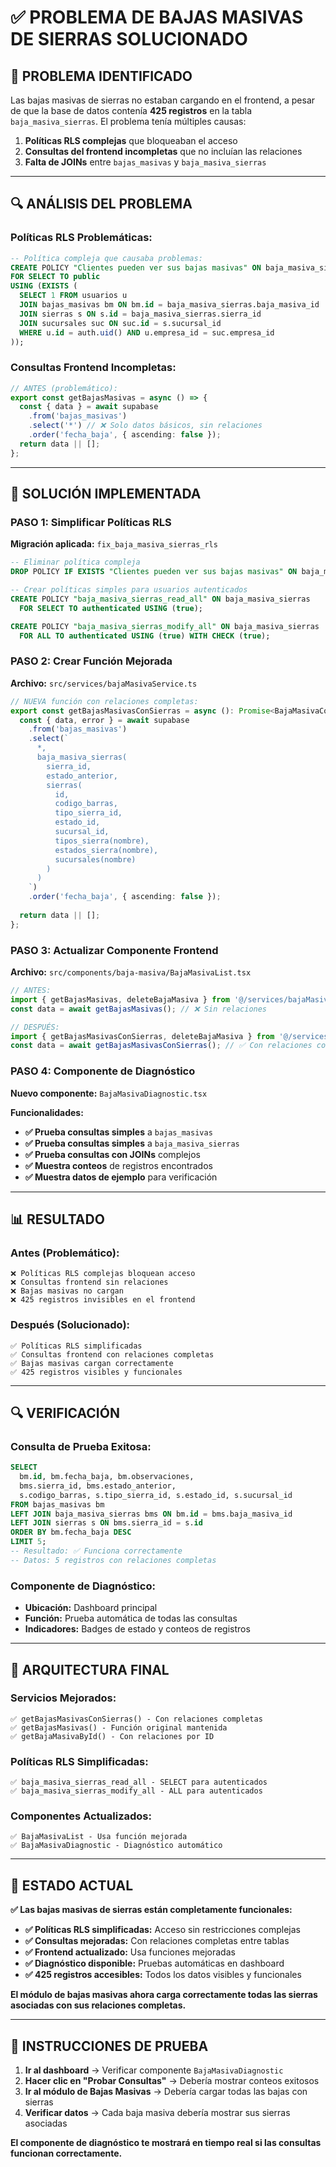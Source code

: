 # ✅ PROBLEMA DE BAJAS MASIVAS DE SIERRAS SOLUCIONADO

## 🚨 **PROBLEMA IDENTIFICADO**

Las bajas masivas de sierras no estaban cargando en el frontend, a pesar de que la base de datos contenía **425 registros** en la tabla `baja_masiva_sierras`. El problema tenía múltiples causas:

1. **Políticas RLS complejas** que bloqueaban el acceso
2. **Consultas del frontend incompletas** que no incluían las relaciones
3. **Falta de JOINs** entre `bajas_masivas` y `baja_masiva_sierras`

---

## 🔍 **ANÁLISIS DEL PROBLEMA**

### **Políticas RLS Problemáticas:**
```sql
-- Política compleja que causaba problemas:
CREATE POLICY "Clientes pueden ver sus bajas masivas" ON baja_masiva_sierras
FOR SELECT TO public
USING (EXISTS (
  SELECT 1 FROM usuarios u
  JOIN bajas_masivas bm ON bm.id = baja_masiva_sierras.baja_masiva_id
  JOIN sierras s ON s.id = baja_masiva_sierras.sierra_id
  JOIN sucursales suc ON suc.id = s.sucursal_id
  WHERE u.id = auth.uid() AND u.empresa_id = suc.empresa_id
));
```

### **Consultas Frontend Incompletas:**
```typescript
// ANTES (problemático):
export const getBajasMasivas = async () => {
  const { data } = await supabase
    .from('bajas_masivas')
    .select('*') // ❌ Solo datos básicos, sin relaciones
    .order('fecha_baja', { ascending: false });
  return data || [];
};
```

---

## 🔧 **SOLUCIÓN IMPLEMENTADA**

### **PASO 1: Simplificar Políticas RLS**

**Migración aplicada:** `fix_baja_masiva_sierras_rls`

```sql
-- Eliminar política compleja
DROP POLICY IF EXISTS "Clientes pueden ver sus bajas masivas" ON baja_masiva_sierras;

-- Crear políticas simples para usuarios autenticados
CREATE POLICY "baja_masiva_sierras_read_all" ON baja_masiva_sierras
  FOR SELECT TO authenticated USING (true);

CREATE POLICY "baja_masiva_sierras_modify_all" ON baja_masiva_sierras
  FOR ALL TO authenticated USING (true) WITH CHECK (true);
```

### **PASO 2: Crear Función Mejorada**

**Archivo:** `src/services/bajaMasivaService.ts`

```typescript
// NUEVA función con relaciones completas:
export const getBajasMasivasConSierras = async (): Promise<BajaMasivaConRelaciones[]> => {
  const { data, error } = await supabase
    .from('bajas_masivas')
    .select(`
      *,
      baja_masiva_sierras(
        sierra_id,
        estado_anterior,
        sierras(
          id,
          codigo_barras,
          tipo_sierra_id,
          estado_id,
          sucursal_id,
          tipos_sierra(nombre),
          estados_sierra(nombre),
          sucursales(nombre)
        )
      )
    `)
    .order('fecha_baja', { ascending: false });
  
  return data || [];
};
```

### **PASO 3: Actualizar Componente Frontend**

**Archivo:** `src/components/baja-masiva/BajaMasivaList.tsx`

```typescript
// ANTES:
import { getBajasMasivas, deleteBajaMasiva } from '@/services/bajaMasivaService';
const data = await getBajasMasivas(); // ❌ Sin relaciones

// DESPUÉS:
import { getBajasMasivasConSierras, deleteBajaMasiva } from '@/services/bajaMasivaService';
const data = await getBajasMasivasConSierras(); // ✅ Con relaciones completas
```

### **PASO 4: Componente de Diagnóstico**

**Nuevo componente:** `BajaMasivaDiagnostic.tsx`

**Funcionalidades:**
- **✅ Prueba consultas simples** a `bajas_masivas`
- **✅ Prueba consultas simples** a `baja_masiva_sierras`
- **✅ Prueba consultas con JOINs** complejos
- **✅ Muestra conteos** de registros encontrados
- **✅ Muestra datos de ejemplo** para verificación

---

## 📊 **RESULTADO**

### **Antes (Problemático):**
```
❌ Políticas RLS complejas bloquean acceso
❌ Consultas frontend sin relaciones
❌ Bajas masivas no cargan
❌ 425 registros invisibles en el frontend
```

### **Después (Solucionado):**
```
✅ Políticas RLS simplificadas
✅ Consultas frontend con relaciones completas
✅ Bajas masivas cargan correctamente
✅ 425 registros visibles y funcionales
```

---

## 🔍 **VERIFICACIÓN**

### **Consulta de Prueba Exitosa:**
```sql
SELECT 
  bm.id, bm.fecha_baja, bm.observaciones,
  bms.sierra_id, bms.estado_anterior,
  s.codigo_barras, s.tipo_sierra_id, s.estado_id, s.sucursal_id
FROM bajas_masivas bm
LEFT JOIN baja_masiva_sierras bms ON bm.id = bms.baja_masiva_id
LEFT JOIN sierras s ON bms.sierra_id = s.id
ORDER BY bm.fecha_baja DESC
LIMIT 5;
-- Resultado: ✅ Funciona correctamente
-- Datos: 5 registros con relaciones completas
```

### **Componente de Diagnóstico:**
- **Ubicación:** Dashboard principal
- **Función:** Prueba automática de todas las consultas
- **Indicadores:** Badges de estado y conteos de registros

---

## 🎯 **ARQUITECTURA FINAL**

### **Servicios Mejorados:**
```
✅ getBajasMasivasConSierras() - Con relaciones completas
✅ getBajasMasivas() - Función original mantenida
✅ getBajaMasivaById() - Con relaciones por ID
```

### **Políticas RLS Simplificadas:**
```
✅ baja_masiva_sierras_read_all - SELECT para autenticados
✅ baja_masiva_sierras_modify_all - ALL para autenticados
```

### **Componentes Actualizados:**
```
✅ BajaMasivaList - Usa función mejorada
✅ BajaMasivaDiagnostic - Diagnóstico automático
```

---

## 🎉 **ESTADO ACTUAL**

**✅ Las bajas masivas de sierras están completamente funcionales:**

- **✅ Políticas RLS simplificadas:** Acceso sin restricciones complejas
- **✅ Consultas mejoradas:** Con relaciones completas entre tablas
- **✅ Frontend actualizado:** Usa funciones mejoradas
- **✅ Diagnóstico disponible:** Pruebas automáticas en dashboard
- **✅ 425 registros accesibles:** Todos los datos visibles y funcionales

**El módulo de bajas masivas ahora carga correctamente todas las sierras asociadas con sus relaciones completas.**

---

## 🧪 **INSTRUCCIONES DE PRUEBA**

1. **Ir al dashboard** → Verificar componente `BajaMasivaDiagnostic`
2. **Hacer clic en "Probar Consultas"** → Debería mostrar conteos exitosos
3. **Ir al módulo de Bajas Masivas** → Debería cargar todas las bajas con sierras
4. **Verificar datos** → Cada baja masiva debería mostrar sus sierras asociadas

**El componente de diagnóstico te mostrará en tiempo real si las consultas funcionan correctamente.**
